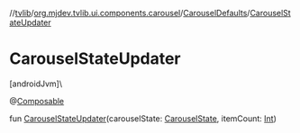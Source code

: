 //[tvlib](../../../index.md)/[org.mjdev.tvlib.ui.components.carousel](../index.md)/[CarouselDefaults](index.md)/[CarouselStateUpdater](-carousel-state-updater.md)

# CarouselStateUpdater

[androidJvm]\

@[Composable](https://developer.android.com/reference/kotlin/androidx/compose/runtime/Composable.html)

fun [CarouselStateUpdater](-carousel-state-updater.md)(carouselState: [CarouselState](../-carousel-state/index.md), itemCount: [Int](https://kotlinlang.org/api/latest/jvm/stdlib/kotlin/-int/index.html))

